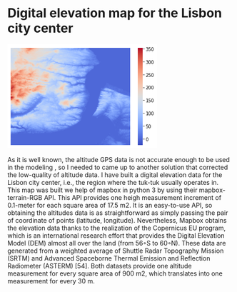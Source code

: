 
# Digital elevation map for the Lisbon city center

![Alt Text](altitude_top.png?raw=true)


As it is well known, the altitude GPS data is not accurate enough to be used in the modeling , so I needed to came up to another solution that corrected the low-quality of altitude data. I have built a digital elevation data for the Lisbon city center, i.e., the region where the tuk-tuk usually operates in. This map was built we help of mapbox in python 3 by using their mapbox-terrain-RGB API. This API provides one heigh measurement increment of 0.1-meter for each square area of 17.5 m2. It is an easy-to-use API, so obtaining the altitudes data is as straightforward as simply
passing the pair of coordinate of points (latitude, longitude). Nevertheless, Mapbox obtains the elevation data thanks to the realization of the Copernicus EU program, which is an international research effort that provides the Digital Elevation Model (DEM) almost all over the land (from 56◦S to 60◦N). These data are generated from a weighted average of Shuttle Radar Topography Mission (SRTM) and Advanced Spaceborne Thermal Emission and Reflection Radiometer (ASTERM) [54]. Both datasets provide one altitude measurement for every square area of 900 m2, which translates into one measurement for every  30 m.
